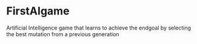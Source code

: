 # FirstAIgame
Artificial Intelligence game that learns to achieve the endgoal by selecting the best mutation from a previous generation
